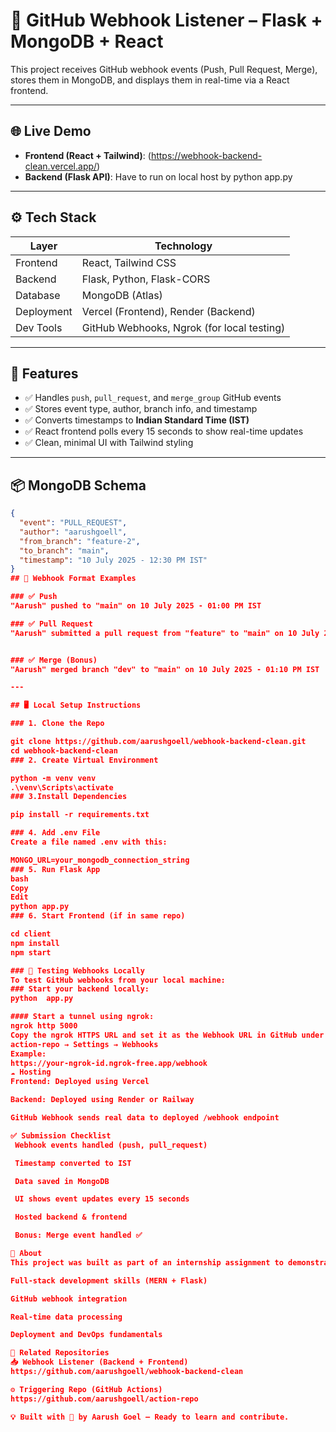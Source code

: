 # 🔔 GitHub Webhook Listener – Flask + MongoDB + React

This project receives GitHub webhook events (Push, Pull Request, Merge), stores them in MongoDB, and displays them in real-time via a React frontend.

---

## 🌐 Live Demo

- **Frontend (React + Tailwind)**: (https://webhook-backend-clean.vercel.app/)
- **Backend (Flask API)**: Have to run on local host by python app.py

---

## ⚙️ Tech Stack

| Layer      | Technology                                 |
| ---------- | ------------------------------------------ |
| Frontend   | React, Tailwind CSS                        |
| Backend    | Flask, Python, Flask-CORS                  |
| Database   | MongoDB (Atlas)                            |
| Deployment | Vercel (Frontend), Render (Backend)        |
| Dev Tools  | GitHub Webhooks, Ngrok (for local testing) |

---

## 🚀 Features

- ✅ Handles `push`, `pull_request`, and `merge_group` GitHub events
- ✅ Stores event type, author, branch info, and timestamp
- ✅ Converts timestamps to **Indian Standard Time (IST)**
- ✅ React frontend polls every 15 seconds to show real-time updates
- ✅ Clean, minimal UI with Tailwind styling

---

## 📦 MongoDB Schema

````json
{
  "event": "PULL_REQUEST",
  "author": "aarushgoell",
  "from_branch": "feature-2",
  "to_branch": "main",
  "timestamp": "10 July 2025 - 12:30 PM IST"
}
## 📌 Webhook Format Examples

### ✅ Push
"Aarush" pushed to "main" on 10 July 2025 - 01:00 PM IST

### ✅ Pull Request
"Aarush" submitted a pull request from "feature" to "main" on 10 July 2025 - 01:05 PM IST


### ✅ Merge (Bonus)
"Aarush" merged branch "dev" to "main" on 10 July 2025 - 01:10 PM IST

---

## 🖥️ Local Setup Instructions

### 1. Clone the Repo

git clone https://github.com/aarushgoell/webhook-backend-clean.git
cd webhook-backend-clean
### 2. Create Virtual Environment

python -m venv venv
.\venv\Scripts\activate
### 3.Install Dependencies

pip install -r requirements.txt

### 4. Add .env File
Create a file named .env with this:

MONGO_URL=your_mongodb_connection_string
### 5. Run Flask App
bash
Copy
Edit
python app.py
### 6. Start Frontend (if in same repo)

cd client
npm install
npm start

### 🧪 Testing Webhooks Locally
To test GitHub webhooks from your local machine:
### Start your backend locally:
python  app.py

#### Start a tunnel using ngrok:
ngrok http 5000
Copy the ngrok HTTPS URL and set it as the Webhook URL in GitHub under:
action-repo → Settings → Webhooks
Example:
https://your-ngrok-id.ngrok-free.app/webhook
☁️ Hosting
Frontend: Deployed using Vercel

Backend: Deployed using Render or Railway

GitHub Webhook sends real data to deployed /webhook endpoint

✅ Submission Checklist
 Webhook events handled (push, pull_request)

 Timestamp converted to IST

 Data saved in MongoDB

 UI shows event updates every 15 seconds

 Hosted backend & frontend

 Bonus: Merge event handled ✅

🙋 About
This project was built as part of an internship assignment to demonstrate:

Full-stack development skills (MERN + Flask)

GitHub webhook integration

Real-time data processing

Deployment and DevOps fundamentals

🔗 Related Repositories
📥 Webhook Listener (Backend + Frontend)
https://github.com/aarushgoell/webhook-backend-clean

⚙️ Triggering Repo (GitHub Actions)
https://github.com/aarushgoell/action-repo

💡 Built with 💙 by Aarush Goel — Ready to learn and contribute.
````
